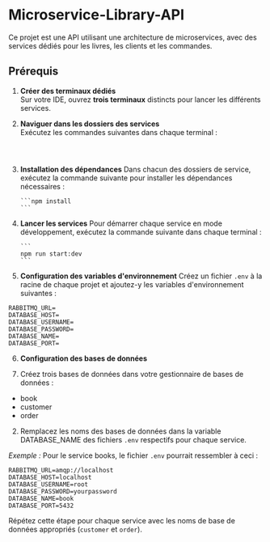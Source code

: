 # Microservice-Library-API

Ce projet est une API utilisant une architecture de microservices, avec des services dédiés pour les livres, les clients et les commandes.

## Prérequis

1.  **Créer des terminaux dédiés**  
    Sur votre IDE, ouvrez **trois terminaux** distincts pour lancer les différents services.

2.  **Naviguer dans les dossiers des services**  
    Exécutez les commandes suivantes dans chaque terminal :

    ```cd books

    ```

    ```cd customers

    ```

    ```cd orders

    ```

3.  **Installation des dépendances**
    Dans chacun des dossiers de service, exécutez la commande suivante pour installer les dépendances nécessaires :

        ```npm install
        ```

4.  **Lancer les services**
    Pour démarrer chaque service en mode développement, exécutez la commande suivante dans chaque terminal :

        ```
        npm run start:dev
        ```

5.  **Configuration des variables d'environnement**
    Créez un fichier `.env` à la racine de chaque projet et ajoutez-y les variables d'environnement suivantes :

```
RABBITMQ_URL=
DATABASE_HOST=
DATABASE_USERNAME=
DATABASE_PASSWORD=
DATABASE_NAME=
DATABASE_PORT=
```

6. **Configuration des bases de données**

1. Créez trois bases de données dans votre gestionnaire de bases de données :

- book
- customer
- order

2. Remplacez les noms des bases de données dans la variable DATABASE_NAME des fichiers `.env` respectifs pour chaque service.

_Exemple :_
Pour le service books, le fichier `.env` pourrait ressembler à ceci :

```
RABBITMQ_URL=amqp://localhost
DATABASE_HOST=localhost
DATABASE_USERNAME=root
DATABASE_PASSWORD=yourpassword
DATABASE_NAME=book
DATABASE_PORT=5432
```

Répétez cette étape pour chaque service avec les noms de base de données appropriés (`customer` et `order`).
